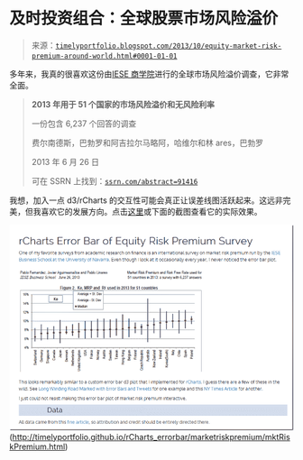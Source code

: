 <!--yml

类别：未分类

日期：2024-05-18 14:56:29

-->

# 及时投资组合：全球股票市场风险溢价

> 来源：[`timelyportfolio.blogspot.com/2013/10/equity-market-risk-premium-around-world.html#0001-01-01`](http://timelyportfolio.blogspot.com/2013/10/equity-market-risk-premium-around-world.html#0001-01-01)

多年来，我真的很喜欢这份由[IESE 商学院](http://www.iese.edu/)进行的全球市场风险溢价调查，它非常全面。

> **2013 年用于 51 个国家的市场风险溢价和无风险利率**
> 
> 一份包含 6,237 个回答的调查
> 
> 费尔南德斯，巴勃罗和阿吉拉尔马略阿，哈维尔和林 ares，巴勃罗
> 
> 2013 年 6 月 26 日
> 
> 可在 SSRN 上找到：[`ssrn.com/abstract=91416`](http://ssrn.com/abstract=91416)

我想，加入一点 d3/rCharts 的交互性可能会真正让误差线图活跃起来。这远非完美，但我喜欢它的发展方向。点击[这里](http://timelyportfolio.github.io/rCharts_errorbar/marketriskpremium/mktRiskPremium.html)或下面的截图查看它的实际效果。

![image](img/25426776a0c5a435d07ddc1bbeaef255.png "image")(http://timelyportfolio.github.io/rCharts_errorbar/marketriskpremium/mktRiskPremium.html)
